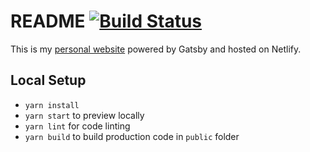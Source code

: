 # README [![Build Status](https://travis-ci.org/huchenme/huchenme.github.io.svg?branch=master)](https://travis-ci.org/huchenme/huchenme.github.io)

This is my [personal website](https://huchen.me) powered by Gatsby and hosted on Netlify.

## Local Setup

* `yarn install`
* `yarn start` to preview locally
* `yarn lint` for code linting
* `yarn build` to build production code in `public` folder

